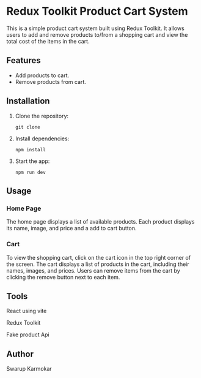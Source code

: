 # Redux Toolkit Product Cart System

This is a simple product cart system built using Redux Toolkit. It allows users to add and remove products to/from a shopping cart and view the total cost of the items in the cart.

## Features

- Add products to cart.
- Remove products from cart.

## Installation

1. Clone the repository:

   ```
   git clone
   ```

2. Install dependencies:

   ```
   npm install
   ```

3. Start the app:

   ```
   npm run dev
   ```


## Usage

### Home Page

The home page displays a list of available products. Each product displays its name, image, and price and a add to cart button.


### Cart

To view the shopping cart, click on the cart icon in the top right corner of the screen. The cart displays a list of products in the cart, including their names, images, and prices. Users can remove items from the cart by clicking the remove button next to each item.

## Tools

React using vite

Redux Toolkit

Fake product Api


## Author

Swarup Karmokar
